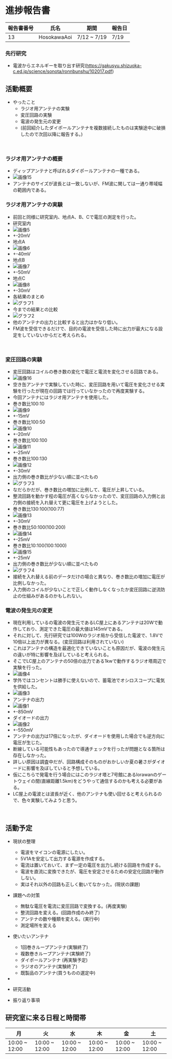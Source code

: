 # 進捗報告書

報告書番号 | 氏名   | 期間         | 報告日
----- | ---- | ---------- | ---
13    | HosokawaAoi | 7/12 ~ 7/19 | 7/19

### 先行研究
  - 電波からエネルギーを取り出す研究(https://gakusyu.shizuoka-c.ed.jp/science/sonota/ronnbunshu/102017.pdf)

## 活動概要

- やったこと
  - ラジオ用アンテナの実験
  - 変圧回路の実験
  - 電波の発生元の変更
  - (前回紹介したダイポールアンテナを複数接続したものは実験途中に破損したので次回以降に報告する。)
  
<br />

### ラジオ用アンテナの概要
  - ディップアンテナと呼ばれるダイポールアンテナの一種である。
  - ![画像15](画像/画像12/画像15.jpg)
  - アンテナのサイズが波長とは一致しないが、FM波に関しては一通り帯域幅の範囲内である。

### ラジオ用アンテナの実験
  - 前回と同様に研究室内、地点A、B、Cで電圧の測定を行った。
  - 研究室内
  - ![画像5](画像/画像13/画像5.jpg)
  - +-20mV
  - 地点A
  - ![画像6](画像/画像13/画像6.jpg)
  - +-40mV
  - 地点B
  - ![画像7](画像/画像13/画像7.jpg)
  - +-50mV
  - 地点C
  - ![画像8](画像/画像13/画像8.jpg)
  - +-30mV
  - 各結果のまとめ
  - ![グラフ1](画像/画像13/グラフ1.jpg)
  - 今までの結果との比較
  - ![グラフ2](画像/画像13/グラフ2.jpg)
  - 他のアンテナの出力と比較すると出力はかなり低い。
  - FM波を受信できるだけで、目的の電波を受信した時に出力が最大になる設定をしていないからだと考えられる。

<br />
  

### 変圧回路の実験
  - 変圧回路はコイルの巻き数の変化で電圧と電流を変化させる回路である。
  - ![画像16](画像/画像13/画像16.jpg) 
  - 空き缶アンテナで実験していた時に、変圧回路を用いて電圧を変化させる実験を行ったが現在の回路では行っていなかったので再度実験する。
  - 今回アンテナにはラジオ用アンテナを使用した。
  - 巻き数比100:10
  - ![画像9](画像/画像13/画像9.jpg)
  - +-15mV
  - 巻き数比100:50
  - ![画像10](画像/画像13/画像10.jpg)
  - +-20mV
  - 巻き数比100:100
  - ![画像11](画像/画像13/画像11.jpg)
  - +-25mV
  - 巻き数比100:130
  - ![画像12](画像/画像13/画像12.jpg)
  - +-30mV
  - 出力側の巻き数比が少ない順に並べたもの
  - ![グラフ3](画像/画像13/グラフ3.jpg)
  - なだらかだが、巻き数比の増加に比例して、電圧が上昇している。
  - 整流回路を動かす程の電圧が高くならなかったので、変圧回路の入力側と出力側の接続を入れ替えて更に電圧を上げようとした。
  - 巻き数比130:100(100:77)
  - ![画像13](画像/画像13/画像13.jpg)
  - +-30mV
  - 巻き数比50:100(100:200)
  - ![画像14](画像/画像13/画像14.jpg)
  - +-25mV
  - 巻き数比10:100(100:1000)
  - ![画像15](画像/画像13/画像15.jpg)
  - +-25mV
  - 出力側の巻き数比が少ない順に並べたもの
  - ![グラフ4](画像/画像13/グラフ4.jpg)
  - 接続を入れ替える前のデータだけの場合と異なり、巻き数比の増加に電圧が比例しなかった。
  - 入力側のコイルが少ないことで正しく動作しなくなったか変圧回路に逆流防止の仕組みがあるのかもしれない。



### 電波の発生元の変更
  - 現在利用しているの電波の発生元であるLC屋上にあるアンテナは20Wで動作しており、測定できた電圧の最大値は145mVである。
  - それに対して、先行研究では100Wのラジオ局から受信した電波で、1.8Vで10倍以上出力が異なる。(変圧回路は利用されていない)
  - これはアンテナの構造を最適化できていないことも原因だが、電波の発生元の違いが特に影響を及ぼしていると考えられる。
  - そこでLC屋上のアンテナの50倍の出力である1kwで動作するラジオ塔周辺で実験を行った。
  - ![画像4](画像/画像13/画像4.jpg)
  - 学外ではコンセントは勝手に使えないので、蓄電池でオシロスコープに電気を供給した。
  - ![画像3](画像/画像13/画像3.jpg)
  - アンテナの出力 
  - ![画像1](画像/画像13/画像1.jpg)
  - +-850mV
  - ダイオードの出力
  - ![画像2](画像/画像13/画像2.jpg)
  - +-550mV
  - アンテナの出力は17倍になったが、ダイオードを使用した場合でも逆方向に電圧が生じた。
  - 断線している可能性もあったので導通チェックを行ったが問題となる箇所は存在しなかった。
  - 詳しい原因は調査中だが、回路構成そのものがおかしいか夏の暑さがダイオードに影響を及ぼしていると予想している。
  - 仮にこちらで発電を行う場合にはこのラジオ塔と7号館にあるlorawanのゲートウェイの間(直線距離1.5km)をどうやって通信するのかも考える必要がある。
  - LC屋上の電波とは波長が近く、他のアンテナも使い回せると考えられるので、色々実験してみようと思う。
<br />




## 活動予定
- 現状の整理
  - 電波をマイコンの電源にしたい。
  - 5V1Aを安定して出力する電源を作成する。
  - 電流は置いておいて、まず一定の電圧を出力し続ける回路を作成する。
  - 電波を直流に変換できたが、電圧を安定させるための安定化回路が動作しない。
  - 実はそれ以外の回路も正しく動いてなかった。(現状の課題)

- 課題への対策
  - 無駄な電圧を電流に変圧回路で変換する。(再度実験)
  - 整流回路を変える。(回路作成のみ終了)
  - アンテナの数や種類を変える。(実行中)
  - 測定場所を変える

- 使いたいアンテナ
  - 1回巻きループアンテナ(実験終了)
  - 複数巻きループアンテナ(実験終了)
  - ダイポールアンテナ (再実験予定)
  - ラジオのアンテナ(実験終了)
  - 既製品のアンテナ(買うものの選定中)

- 

- 研究活動 
- 振り返り事項


## 研究室に来る日程と時間帯

月             | 火             | 水             | 木             | 金             | 土
------------- | ------------- | ------------- | ------------- | ------------- | -------------
10:00 ~ 12:00 | 10:00 ~ 12:00 | 10:00 ~ 12:00 | 10:00 ~ 12:00 | 10:00 ~ 12:00 | 10:00 ~ 12:00
